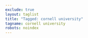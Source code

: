 ```yaml
---
exclude: true
layout: taglist
title: "Tagged: cornell university"
tagname: cornell university
robots: noindex
---
```

